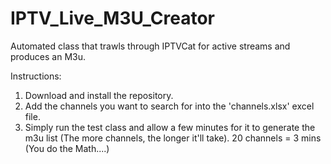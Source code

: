 # IPTV_Live_M3U_Creator
Automated class that trawls through IPTVCat for active streams and produces an M3u.

Instructions:
1) Download and install the repository.
2) Add the channels you want to search for into the 'channels.xlsx' excel file.
3) Simply run the test class and allow a few minutes for it to generate the m3u list (The more channels, the longer it'll take). 20 channels = 3 mins (You do the Math....)
